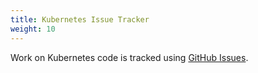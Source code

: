 ```yaml
---
title: Kubernetes Issue Tracker
weight: 10
---
```


Work on Kubernetes code is tracked using [GitHub Issues](https://github.com/kubernetes/kubernetes/issues/).